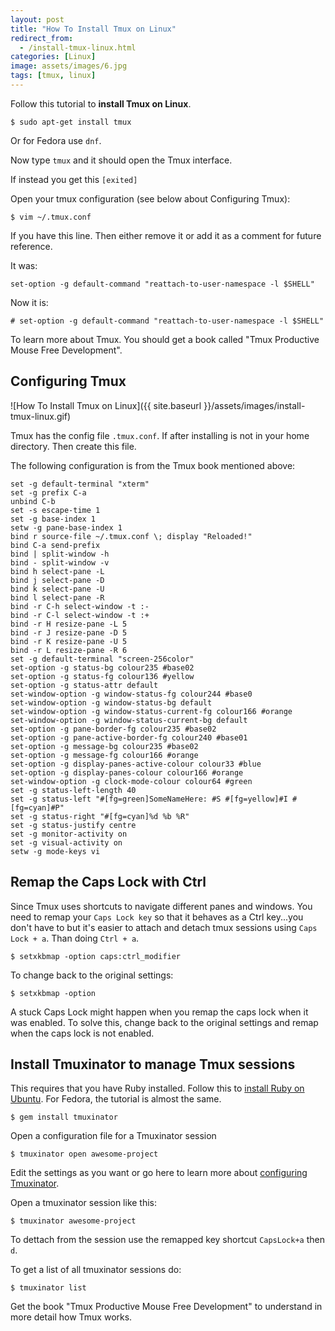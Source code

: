 ```yaml
---
layout: post
title: "How To Install Tmux on Linux"
redirect_from:
  - /install-tmux-linux.html
categories: [Linux]
image: assets/images/6.jpg
tags: [tmux, linux]
---
```


Follow this tutorial to **install Tmux on Linux**.

    $ sudo apt-get install tmux

Or for Fedora use `dnf`.

Now type `tmux` and it should open the Tmux interface.

If instead you get this `[exited]`

Open your tmux configuration (see below about Configuring Tmux):

    $ vim ~/.tmux.conf

If you have this line. Then either remove it or add it as a comment for future reference.

It was:

    set-option -g default-command "reattach-to-user-namespace -l $SHELL"

Now it is:

    # set-option -g default-command "reattach-to-user-namespace -l $SHELL"

To learn more about Tmux. You should get a book called "Tmux Productive Mouse Free Development".

## Configuring Tmux

![How To Install Tmux on Linux]({{ site.baseurl }}/assets/images/install-tmux-linux.gif)

Tmux has the config file `.tmux.conf`. If after installing is not in your home directory. Then create this file.

The following configuration is from the Tmux book mentioned above:

    set -g default-terminal "xterm"
    set -g prefix C-a
    unbind C-b
    set -s escape-time 1
    set -g base-index 1
    setw -g pane-base-index 1
    bind r source-file ~/.tmux.conf \; display "Reloaded!"
    bind C-a send-prefix
    bind | split-window -h
    bind - split-window -v
    bind h select-pane -L
    bind j select-pane -D
    bind k select-pane -U
    bind l select-pane -R
    bind -r C-h select-window -t :-
    bind -r C-l select-window -t :+
    bind -r H resize-pane -L 5
    bind -r J resize-pane -D 5
    bind -r K resize-pane -U 5
    bind -r L resize-pane -R 6
    set -g default-terminal "screen-256color"
    set-option -g status-bg colour235 #base02
    set-option -g status-fg colour136 #yellow
    set-option -g status-attr default
    set-window-option -g window-status-fg colour244 #base0
    set-window-option -g window-status-bg default
    set-window-option -g window-status-current-fg colour166 #orange
    set-window-option -g window-status-current-bg default
    set-option -g pane-border-fg colour235 #base02
    set-option -g pane-active-border-fg colour240 #base01  
    set-option -g message-bg colour235 #base02
    set-option -g message-fg colour166 #orange
    set-option -g display-panes-active-colour colour33 #blue
    set-option -g display-panes-colour colour166 #orange
    set-window-option -g clock-mode-colour colour64 #green
    set -g status-left-length 40
    set -g status-left "#[fg=green]SomeNameHere: #S #[fg=yellow]#I #[fg=cyan]#P"
    set -g status-right "#[fg=cyan]%d %b %R"
    set -g status-justify centre
    set -g monitor-activity on
    set -g visual-activity on
    setw -g mode-keys vi

## Remap the Caps Lock with Ctrl

Since Tmux uses shortcuts to navigate different panes and windows. You need to remap your `Caps Lock key` so that it behaves as a Ctrl key...you don't have to but it's easier to attach and detach tmux sessions using `Caps Lock + a`. Than doing `Ctrl + a`.

    $ setxkbmap -option caps:ctrl_modifier

To change back to the original settings:

    $ setxkbmap -option

A stuck Caps Lock might happen when you remap the caps lock when it was enabled. To solve this, change back to the original settings and remap when the caps lock is not enabled.

## Install Tmuxinator to manage Tmux sessions

This requires that you have Ruby installed. Follow this to <a href="https://www.tomordonez.com/installing-ruby-on-ubuntu.html" target="_blank">install Ruby on Ubuntu</a>. For Fedora, the tutorial is almost the same.

    $ gem install tmuxinator

Open a configuration file for a Tmuxinator session

    $ tmuxinator open awesome-project

Edit the settings as you want or go here to learn more about <a href="https://github.com/tmuxinator/tmuxinator" target="_blank">configuring Tmuxinator</a>.

Open a tmuxinator session like this:

    $ tmuxinator awesome-project

To dettach from the session use the remapped key shortcut `CapsLock+a` then `d`.

To get a list of all tmuxinator sessions do:


    $ tmuxinator list

Get the book "Tmux Productive Mouse Free Development" to understand in more detail how Tmux works.